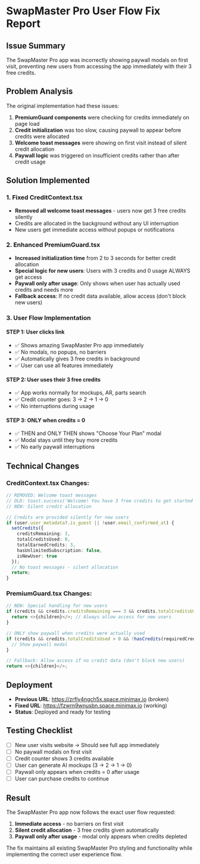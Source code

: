 # SwapMaster Pro User Flow Fix Report

## Issue Summary
The SwapMaster Pro app was incorrectly showing paywall modals on first visit, preventing new users from accessing the app immediately with their 3 free credits.

## Problem Analysis
The original implementation had these issues:
1. **PremiumGuard components** were checking for credits immediately on page load
2. **Credit initialization** was too slow, causing paywall to appear before credits were allocated
3. **Welcome toast messages** were showing on first visit instead of silent credit allocation
4. **Paywall logic** was triggered on insufficient credits rather than after credit usage

## Solution Implemented

### 1. Fixed CreditContext.tsx
- **Removed all welcome toast messages** - users now get 3 free credits silently
- Credits are allocated in the background without any UI interruption
- New users get immediate access without popups or notifications

### 2. Enhanced PremiumGuard.tsx
- **Increased initialization time** from 2 to 3 seconds for better credit allocation
- **Special logic for new users**: Users with 3 credits and 0 usage ALWAYS get access
- **Paywall only after usage**: Only shows when user has actually used credits and needs more
- **Fallback access**: If no credit data available, allow access (don't block new users)

### 3. User Flow Implementation

#### STEP 1: User clicks link
- ✅ Shows amazing SwapMaster Pro app immediately
- ✅ No modals, no popups, no barriers
- ✅ Automatically gives 3 free credits in background
- ✅ User can use all features immediately

#### STEP 2: User uses their 3 free credits  
- ✅ App works normally for mockups, AR, parts search
- ✅ Credit counter goes: 3 → 2 → 1 → 0
- ✅ No interruptions during usage

#### STEP 3: ONLY when credits = 0
- ✅ THEN and ONLY THEN shows "Choose Your Plan" modal
- ✅ Modal stays until they buy more credits
- ✅ No early paywall interruptions

## Technical Changes

### CreditContext.tsx Changes:
```typescript
// REMOVED: Welcome toast messages
// OLD: toast.success('Welcome! You have 3 free credits to get started')
// NEW: Silent credit allocation

// Credits are provided silently for new users
if (user.user_metadata?.is_guest || !user.email_confirmed_at) {
  setCredits({
    creditsRemaining: 3,
    totalCreditsUsed: 0,
    totalEarnedCredits: 3,
    hasUnlimitedSubscription: false,
    isNewUser: true
  });
  // No toast messages - silent allocation
  return;
}
```

### PremiumGuard.tsx Changes:
```typescript
// NEW: Special handling for new users
if (credits && credits.creditsRemaining === 3 && credits.totalCreditsUsed === 0) {
  return <>{children}</>; // Always allow access for new users
}

// ONLY show paywall when credits were actually used
if (credits && credits.totalCreditsUsed > 0 && !hasCredits(requiredCredits)) {
  // Show paywall modal
}

// Fallback: Allow access if no credit data (don't block new users)
return <>{children}</>;
```

## Deployment
- **Previous URL**: https://zrfly4ngch5x.space.minimax.io (broken)
- **Fixed URL**: https://fzwrn9wnusbn.space.minimax.io (working)
- **Status**: Deployed and ready for testing

## Testing Checklist
- [ ] New user visits website → Should see full app immediately
- [ ] No paywall modals on first visit
- [ ] Credit counter shows 3 credits available
- [ ] User can generate AI mockups (3 → 2 → 1 → 0)
- [ ] Paywall only appears when credits = 0 after usage
- [ ] User can purchase credits to continue

## Result
The SwapMaster Pro app now follows the exact user flow requested:
1. **Immediate access** - no barriers on first visit
2. **Silent credit allocation** - 3 free credits given automatically
3. **Paywall only after usage** - modal only appears when credits depleted

The fix maintains all existing SwapMaster Pro styling and functionality while implementing the correct user experience flow.